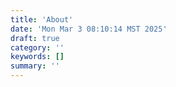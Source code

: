 ```yaml
---
title: 'About'
date: 'Mon Mar 3 08:10:14 MST 2025'
draft: true
category: ''
keywords: []
summary: ''
---
```

